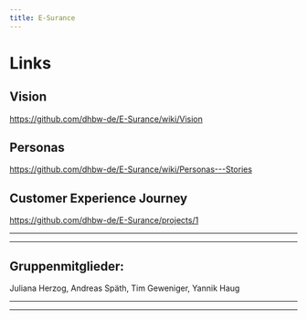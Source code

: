```yaml
---
title: E-Surance
---
```

# Links
## Vision
https://github.com/dhbw-de/E-Surance/wiki/Vision
## Personas
https://github.com/dhbw-de/E-Surance/wiki/Personas---Stories
## Customer Experience Journey
https://github.com/dhbw-de/E-Surance/projects/1

---
---

## Gruppenmitglieder:
Juliana Herzog, Andreas Späth, Tim Geweniger, Yannik Haug

---
---
